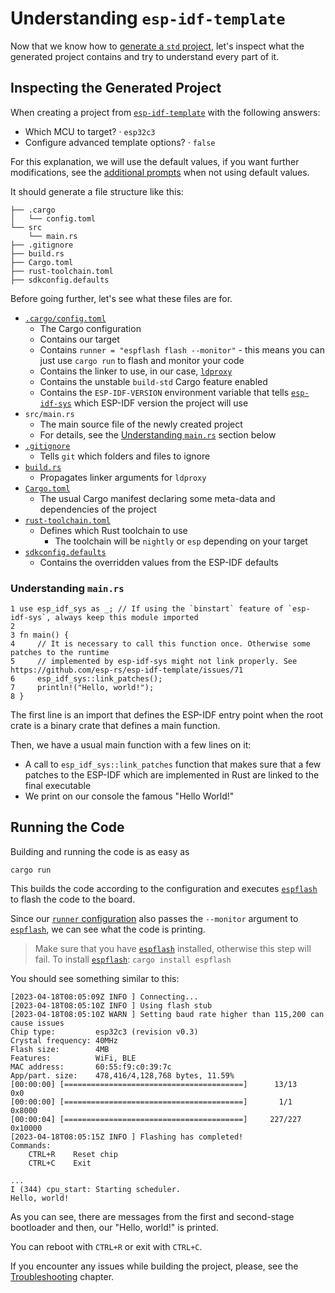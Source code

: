 # Understanding `esp-idf-template`

Now that we know how to [generate a `std` project][generate-std], let's inspect what the generated project contains and try to understand every part of it.

[generate-std]: ./index.md

## Inspecting the Generated Project

When creating a project from [`esp-idf-template`][esp-idf-template] with the following answers:
- Which MCU to target? · `esp32c3`
- Configure advanced template options? · `false`

For this explanation, we will use the default values, if you want further modifications, see the [additional prompts][prompts] when not using default values.

It should generate a file structure like this:

```text
├── .cargo
│   └── config.toml
└── src
    └── main.rs
├── .gitignore
├── build.rs
├── Cargo.toml
├── rust-toolchain.toml
├── sdkconfig.defaults
```

Before going further, let's see what these files are for.

- [`.cargo/config.toml`][config-toml]
    - The Cargo configuration
    - Contains our target
    - Contains `runner = "espflash flash --monitor"` - this means you can just use `cargo run` to flash and monitor your code
    - Contains the linker to use, in our case, [`ldproxy`][ldproxy]
    - Contains the unstable `build-std` Cargo feature enabled
    - Contains the `ESP-IDF-VERSION` environment variable that tells [`esp-idf-sys`][esp-idf-sys] which ESP-IDF version the project will use
- `src/main.rs`
    - The main source file of the newly created project
    - For details, see the [Understanding `main.rs`][main-rs] section below
- [`.gitignore`][gitignore]
    - Tells `git` which folders and files to ignore
- [`build.rs`][build-rs]
    - Propagates linker arguments for `ldproxy`
- [`Cargo.toml`][cargo-toml]
    - The usual Cargo manifest declaring some meta-data and dependencies of the project
- [`rust-toolchain.toml`][rust-toolchain-toml]
    - Defines which Rust toolchain to use
      - The toolchain will be `nightly` or `esp` depending on your target
- [`sdkconfig.defaults`][sdkconfig-defaults]
    - Contains the overridden values from the ESP-IDF defaults

[esp-idf-template]: https://github.com/esp-rs/esp-idf-template
[prompts]: https://github.com/esp-rs/esp-idf-template#generate-the-project
[main-rs]:#understanding-mainrs
[config-toml]: https://doc.rust-lang.org/cargo/reference/config.html
[ldproxy]: https://github.com/esp-rs/embuild/tree/master/ldproxy
[esp-idf-sys]: https://github.com/esp-rs/esp-idf-sys
[gitignore]: https://git-scm.com/docs/gitignore
[build-rs]: https://doc.rust-lang.org/cargo/reference/build-scripts.html
[cargo-toml]: https://doc.rust-lang.org/cargo/reference/manifest.html
[rust-toolchain-toml]: https://rust-lang.github.io/rustup/overrides.html#the-toolchain-file
[sdkconfig-defaults]: https://docs.espressif.com/projects/esp-idf/en/latest/esp32/api-guides/build-system.html#custom-sdkconfig-defaults

### Understanding `main.rs`

```rust,ignore
1 use esp_idf_sys as _; // If using the `binstart` feature of `esp-idf-sys`, always keep this module imported
2
3 fn main() {
4     // It is necessary to call this function once. Otherwise some patches to the runtime
5     // implemented by esp-idf-sys might not link properly. See https://github.com/esp-rs/esp-idf-template/issues/71
6     esp_idf_sys::link_patches();
7     println!("Hello, world!");
8 }
```

The first line is an import that defines the ESP-IDF entry point when the root crate is a binary crate that defines a main function.

Then, we have a usual main function with a  few lines on it:
- A call to `esp_idf_sys::link_patches` function that makes sure that a few patches to the ESP-IDF which are implemented in Rust are linked to the final executable
- We print on our console the famous "Hello World!"

## Running the Code

Building and running the code is as easy as

```shell
cargo run
```

This builds the code according to the configuration and executes [`espflash`][espflash]  to flash the code to the board.

Since our [`runner` configuration][runner-config] also passes the `--monitor` argument to [`espflash`][espflash], we can see what the code is printing.

> Make sure that you have [`espflash`][espflash] installed, otherwise this step will fail. To install [`espflash`][espflash]:
> `cargo install espflash`

You should see something similar to this:

```text
[2023-04-18T08:05:09Z INFO ] Connecting...
[2023-04-18T08:05:10Z INFO ] Using flash stub
[2023-04-18T08:05:10Z WARN ] Setting baud rate higher than 115,200 can cause issues
Chip type:         esp32c3 (revision v0.3)
Crystal frequency: 40MHz
Flash size:        4MB
Features:          WiFi, BLE
MAC address:       60:55:f9:c0:39:7c
App/part. size:    478,416/4,128,768 bytes, 11.59%
[00:00:00] [========================================]      13/13      0x0
[00:00:00] [========================================]       1/1       0x8000
[00:00:04] [========================================]     227/227     0x10000
[2023-04-18T08:05:15Z INFO ] Flashing has completed!
Commands:
    CTRL+R    Reset chip
    CTRL+C    Exit

...
I (344) cpu_start: Starting scheduler.
Hello, world!
```

As you can see, there are messages from the first and second-stage bootloader and then, our "Hello, world!" is printed.

You can reboot with `CTRL+R` or exit with `CTRL+C`.

If you encounter any issues while building the project, please, see the [Troubleshooting][troubleshooting] chapter.

[espflash]: https://github.com/esp-rs/espflash/tree/main/espflash
[runner-config]: https://doc.rust-lang.org/cargo/reference/config.html#targettriplerunner
[troubleshooting]: ../../misc/troubleshooting.md
